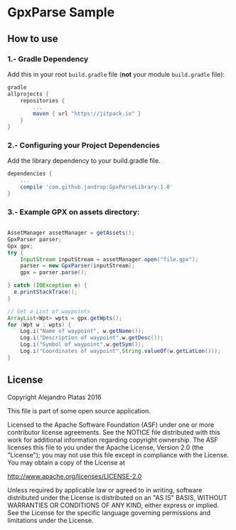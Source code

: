 GpxParse Sample
===================================

## How to use

### 1.- Gradle Dependency

Add this in your root `build.gradle` file (**not** your module `build.gradle` file):

```groovy
gradle
allprojects {
	repositories {
		...
		maven { url "https://jitpack.io" }
	}
}
```

### 2.- Configuring your Project Dependencies
Add the library dependency to your build.gradle file.

```groovy
dependencies {
    ...
    compile 'com.github.jandrop:GpxParseLibrary:1.0'
}
```
### 3.- Example GPX on assets directory:
```groovy

AssetManager assetManager = getAssets();
GpxParser parser;
Gpx gpx;
try {
    InputStream inputStream = assetManager.open("file.gpx");
    parser = new GpxParser(inputStream);
    gpx = parser.parse();

} catch (IOException e) {
  e.printStackTrace();
}

// Get a List of waypoints
ArrayList<Wpt> wpts = gpx.getWpts();
for (Wpt w : wpts) {
    Log.i("Name of waypoint", w.getName());
    Log.i("Description of waypoint",w.getDesc());
    Log.i("Symbol of waypoint",w.getSym());
    Log.i("Coordinates of waypoint",String.valueOf(w.getLatLon()));
}
```


## License

Copyright Alejandro Platas 2016

This file is part of some open source application.

Licensed to the Apache Software Foundation (ASF) under one
or more contributor license agreements.  See the NOTICE file
distributed with this work for additional information
regarding copyright ownership.  The ASF licenses this file
to you under the Apache License, Version 2.0 (the
"License"); you may not use this file except in compliance
with the License.  You may obtain a copy of the License at

  http://www.apache.org/licenses/LICENSE-2.0

Unless required by applicable law or agreed to in writing,
software distributed under the License is distributed on an
"AS IS" BASIS, WITHOUT WARRANTIES OR CONDITIONS OF ANY
KIND, either express or implied.  See the License for the
specific language governing permissions and limitations
under the License.
